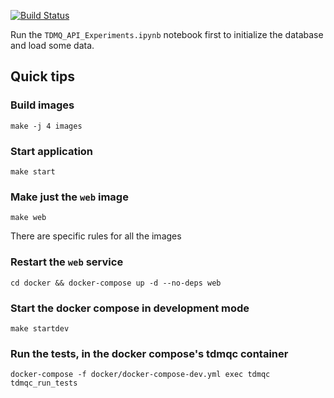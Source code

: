 
[![Build Status](https://travis-ci.org/tdm-project/tdm-polystore.svg?branch=develop)](https://travis-ci.org/tdm-project/tdm-polystore)

Run the `TDMQ_API_Experiments.ipynb` notebook first to initialize the database
and load some data.


## Quick tips


### Build images

    make -j 4 images

### Start application

    make start


### Make just the `web` image

    make web

There are specific rules for all the images


### Restart the `web` service

    cd docker && docker-compose up -d --no-deps web

### Start the docker compose in development mode

    make startdev

### Run the tests, in the docker compose's tdmqc container

    docker-compose -f docker/docker-compose-dev.yml exec tdmqc tdmqc_run_tests
